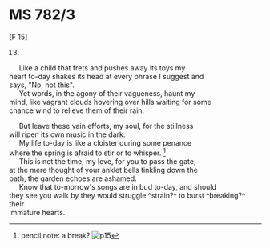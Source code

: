 # MS 782/3

[F 15]

13.
&nbsp;&nbsp;&nbsp;&nbsp;&nbsp;Like a child that frets and pushes away its toys my \
heart to-day shakes its head at every phrase I suggest and \
says, "No, not this". \
&nbsp;&nbsp;&nbsp;&nbsp;&nbsp;Yet words, in the agony of their vagueness, haunt my \
mind, like vagrant clouds hovering over hills waiting for some \
chance wind to relieve them of their rain. 

&nbsp;&nbsp;&nbsp;&nbsp;&nbsp;But leave these vain efforts, my soul, for the stillness \
will ripen its own music in the dark. \
&nbsp;&nbsp;&nbsp;&nbsp;&nbsp;My life to-day is like a cloister during some penance \
where the spring is afraid to stir or to whisper. [^1] \
&nbsp;&nbsp;&nbsp;&nbsp;&nbsp;This is not the time, my love, for you to pass the gate; \
at the mere thought of your anklet bells tinkling down the \
path, the garden echoes are ashamed. \
&nbsp;&nbsp;&nbsp;&nbsp;&nbsp;Know that to-morrow's songs are in bud to-day, and should \
they see you walk by they would struggle ^strain?^ to burst ^breaking?^ their \
immature hearts. 
[^1]: pencil note: a break?
![p15](MS782_3-015.jpg)
